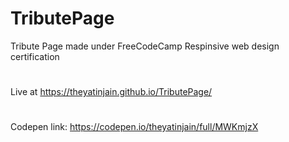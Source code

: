 # TributePage
Tribute Page made under FreeCodeCamp Respinsive web design certification

#
Live at https://theyatinjain.github.io/TributePage/

#
Codepen link: https://codepen.io/theyatinjain/full/MWKmjzX

